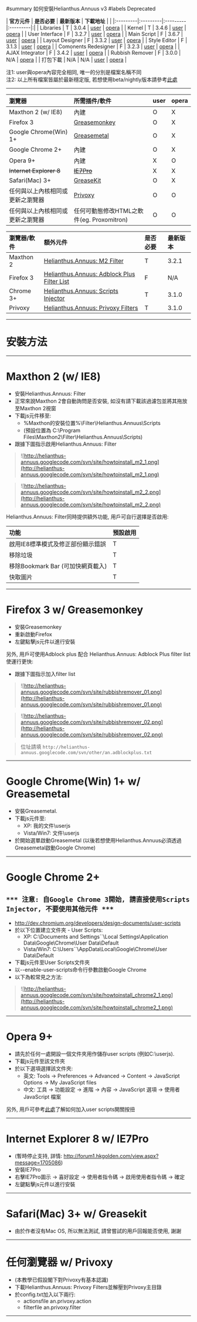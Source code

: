 ﻿#summary 如何安裝Helianthus.Annuus v3
#labels Deprecated

| **官方元件** | **是否必要** | **最新版本** | **下載地址** | |
|:---------|:---------|:---------|:---------|:|
| Libraries | T        | 3.0.4    | [user](http://helianthus-annuus.googlecode.com/svn/tags/v3/LASTEST/user/an.lib.user.js) | [opera](http://helianthus-annuus.googlecode.com/svn/tags/v3/LASTEST/opera/an.lib.opera.js) |
| Kernel   | T        | 3.4.6    | [user](http://helianthus-annuus.googlecode.com/svn/tags/v3/LASTEST/user/an.kernel.user.js) | [opera](http://helianthus-annuus.googlecode.com/svn/tags/v3/LASTEST/opera/an.kernel.opera.js) |
| User Interface | F        | 3.2.7    | [user](http://helianthus-annuus.googlecode.com/svn/tags/v3/LASTEST/user/an.ui.user.js) | [opera](http://helianthus-annuus.googlecode.com/svn/tags/v3/LASTEST/opera/an.ui.opera.js) |
| Main Script | F        | 3.6.7    | [user](http://helianthus-annuus.googlecode.com/svn/tags/v3/LASTEST/user/an.main.user.js) | [opera](http://helianthus-annuus.googlecode.com/svn/tags/v3/LASTEST/opera/an.main.opera.js) |
| Layout Designer | F        | 3.3.2    | [user](http://helianthus-annuus.googlecode.com/svn/tags/v3/LASTEST/user/an.layout.user.js) | [opera](http://helianthus-annuus.googlecode.com/svn/tags/v3/LASTEST/opera/an.layout.opera.js) |
| Style Editor | F        | 3.1.3    | [user](http://helianthus-annuus.googlecode.com/svn/tags/v3/LASTEST/user/an.style.user.js) | [opera](http://helianthus-annuus.googlecode.com/svn/tags/v3/LASTEST/opera/an.style.opera.js) |
| Comonents Redesigner | F        | 3.2.3    | [user](http://helianthus-annuus.googlecode.com/svn/tags/v3/LASTEST/user/an.redesign.user.js) | [opera](http://helianthus-annuus.googlecode.com/svn/tags/v3/LASTEST/opera/an.redesign.opera.js) |
| AJAX Integrator | F        | 3.4.2    | [user](http://helianthus-annuus.googlecode.com/svn/tags/v3/LASTEST/user/an.ajax.user.js) | [opera](http://helianthus-annuus.googlecode.com/svn/tags/v3/LASTEST/opera/an.ajax.opera.js) |
| Rubbish Remover | F        | 3.0.0    | N/A      | [opera](http://helianthus-annuus.googlecode.com/svn/tags/v3/LASTEST/opera/an.rubbish.opera.js) |
| 打包下載     | N/A      | N/A      | [user](http://helianthus-annuus.googlecode.com/svn/tags/v3/LASTEST/user/an.all.user.zip) | [opera](http://helianthus-annuus.googlecode.com/svn/tags/v3/LASTEST/opera/an.all.opera.zip) |

注1: user與opera內容完全相同, 唯一的分別是檔案名稱不同<br />
注2: 以上所有檔案皆屬於最新穩定版, 若想使用beta/nightly版本請參考[此處](NotesOnNightly.md)


---


| **瀏覽器** | **所需插件/軟件** | **user** | **opera** |
|:--------|:------------|:---------|:----------|
| Maxthon 2 (w/ IE8) | 內建          | O        | X         |
| Firefox 3 | [Greasemonkey](https://addons.mozilla.org/en-US/firefox/addon/748/) | O        | X         |
| Google Chrome(Win) 1+ | [Greasemetal](http://greasemetal.31tools.com/) | O        | X         |
| Google Chrome 2+ | 內建          | O        | X         |
| Opera 9+ | 內建          | X        | O         |
| ~~Internet Explorer 8~~ | ~~[IE7Pro](http://www.ie7pro.com/)~~ | X        | X         |
| Safari(Mac) 3+ | [GreaseKit](http://8-p.info/greasekit/) | O        | X         |
| 任何與以上內核相同或更新之瀏覽器 | [Privoxy](http://www.privoxy.org/) | O        | O         |
| 任何與以上內核相同或更新之瀏覽器 | 任何可動態修改HTML之軟件(eg. Proxomitron) | O        | O         |

| **瀏覽器/軟件** | **額外元件** | **是否必要** | **最新版本** |
|:-----------|:---------|:---------|:---------|
| Maxthon 2  | [Helianthus.Annuus: M2 Filter](http://helianthus-annuus.googlecode.com/svn/tags/v3/LASTEST/m2filter/an.m2filter.m2f) | T        | 3.2.1    |
| Firefox 3  | [Helianthus.Annuus: Adblock Plus Filter List](http://helianthus-annuus.googlecode.com/svn/other/an.adblockplus.txt) | F        | N/A      |
| Chrome 3+  | [Helianthus.Annuus: Scripts Injector](http://helianthus-annuus.googlecode.com/svn/tags/v3/LASTEST/inject/an.inject.user.js) | T        | 3.1.0    |
| Privoxy    | [Helianthus.Annuus: Privoxy Filters](http://helianthus-annuus.googlecode.com/svn/tags/v3/LASTEST/privoxy/an.privoxy.zip) | T        | 3.1.0    |


---

<h1>安裝方法</h1>



---


# Maxthon 2 (w/ IE8) #

  * 安裝Helianthus.Annuus: Filter
  * 正常來說Maxthon 2會自動詢問是否安裝, 如沒有請下載該過濾包並將其拖放至Maxthon 2視窗
  * 下載js元件移至:
    * %Maxthon的安裝位置%\Filter\Helianthus.Annuus\Scripts
    * (預設位置為 C:\Program Files\Maxthon2\Filter\Helianthus.Annuus\Scripts)
  * 跟據下圖指示啟用Helianthus.Annuus: Filter
> ![http://helianthus-annuus.googlecode.com/svn/site/howtoinstall_m2_1.png](http://helianthus-annuus.googlecode.com/svn/site/howtoinstall_m2_1.png)

> ![http://helianthus-annuus.googlecode.com/svn/site/howtoinstall_m2_2.png](http://helianthus-annuus.googlecode.com/svn/site/howtoinstall_m2_2.png)

Helianthus.Annuus: Filter同時提供額外功能, 用戶可自行選擇是否啟用:

| **功能** | **預設啟用** |
|:-------|:---------|
| 啟用IE8標準模式及修正部份顯示錯誤 | T        |
| 移除垃圾   | T        |
| 移除Bookmark Bar (可加快網頁載入) | T        |
| 快取圖片   | T        |


---


# Firefox 3 w/ Greasemonkey #

  * 安裝Greasemonkey
  * 重新啟動Firefox
  * 左鍵點擊js元件以進行安裝

另外, 用戶可使用Adblock plus 配合 Helianthus.Annuus: Adblock Plus filter list使運行更快:
  * 跟據下圖指示加入filter list
> ![http://helianthus-annuus.googlecode.com/svn/site/rubbishremover_01.png](http://helianthus-annuus.googlecode.com/svn/site/rubbishremover_01.png)

> ![http://helianthus-annuus.googlecode.com/svn/site/rubbishremover_02.png](http://helianthus-annuus.googlecode.com/svn/site/rubbishremover_02.png)

> 位址請填 `http://helianthus-annuus.googlecode.com/svn/other/an.adblockplus.txt`


---


# Google Chrome(Win) 1+ w/ Greasemetal #

  * 安裝Greasemetal.
  * 下載js元件至:
    * XP: 我的文件\userjs
    * Vista/Win7: 文件\userjs
  * 於開始選單啟動Greasemetal (以後若想使用Helianthus.Annuus必須透過Greasemetal啟動Google Chrome)


---


# Google Chrome 2+ #

## `*** 注意: 自Google Chrome 3開始, 請直接使用Scripts Injector, 不要使用其他元件 ***` ##

  * http://dev.chromium.org/developers/design-documents/user-scripts
  * 於以下位置建立文件夾 - User Scripts:
    * XP: C:\Documents and Settings\`<username>`\Local Settings\Application Data\Google\Chrome\User Data\Default
    * Vista/Win7: C:\Users\`<username>`\AppData\Local\Google\Chrome\User Data\Default
  * 下載js元件至User Scripts文件夾
  * 以--enable-user-scripts命令行參數啟動Google Chrome
  * 以下為較常見之方法:
> ![http://helianthus-annuus.googlecode.com/svn/site/howtoinstall_chrome2_1.png](http://helianthus-annuus.googlecode.com/svn/site/howtoinstall_chrome2_1.png)


---


# Opera 9+ #

  * 請先於任何一處開設一個文件夾用作儲存user scripts (例如C:\userjs).
  * 下載js元件至該文件夾
  * 於以下選項選擇該文件夾:
    * 英文: Tools -> Preferences -> Advanced -> Content -> JavaScript Options -> My JavaScript files
    * 中文: 工具 -> 功能設定 -> 進階 -> 內容 -> JavaScript 選項 -> 使用者 JavaScript 檔案

另外, 用戶可參考[此處](http://userjs.org/help/resources/toggle-user-javascript)了解如何加入user scripts開關按扭


---


# Internet Explorer 8 w/ IE7Pro #

  * (暫時停止支持, 詳情: http://forum1.hkgolden.com/view.aspx?message=1705086)
  * 安裝IE7Pro
  * 右擊IE7Pro圖示 -> 喜好設定 -> 使用者指令碼 -> 啟用使用者指令碼 -> 確定
  * 左鍵點擊js元件以進行安裝


---


# Safari(Mac) 3+ w/ Greasekit #

  * 由於作者沒有Mac OS, 所以無法測試, 請曾嘗試的用戶回報能否使用, 謝謝


---


# 任何瀏覽器 w/ Privoxy #

  * (本教學已假設閣下對Privoxy有基本認識)
  * 下載Helianthus.Annuus: Privoxy Filters並解壓到Privoxy主目錄
  * 於config.txt加入以下兩行:
    * actionsfile an.privoxy.action
    * filterfile an.privoxy.filter


---
